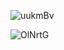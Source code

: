 ![uukmBv](https://cdn.jsdelivr.net/gh/kaihuacheng/images@master/uPic/uukmBv.png)

![OlNrtG](https://cdn.jsdelivr.net/gh/kaihuacheng/images@master/uPic/OlNrtG.png)





























